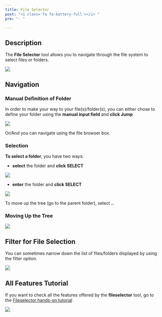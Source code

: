 ```yaml
---
title: File Selector 
post: "<i class='fa fa-battery-full'></i> "
pre: "- "

---
```


## Description

The **File Selector** tool allows you to navigate through the file system to select files or folders.

<img src='/tutorial/notebooks/file_selector/images/file_selector.png' />

## Navigation

### Manual Definition of Folder

In order to make your way to your file(s)/folder(s), you can either chose to define your folder using the
 **manual input field** and **click Jump** 

<img src='/tutorial/notebooks/file_selector/images/jump_folder.gif' />
 
 Or/And you can navigate using the file browser box. 

### Selection

 **To select a folder**, you have two ways:

  - **select** the folder and **click SELECT**
<img src='/tutorial/notebooks/file_selector/images/selection_folder_2.gif' />

  - **enter** the folder and **click SELECT**
<img src='/tutorial/notebooks/file_selector/images/selection_folder_1.gif' />

To move up the tree (go to the parent folder), select **..**

### Moving Up the Tree

  <img src='/tutorial/notebooks/file_selector/images/move_up_the_tree.gif' />
 
## Filter for File Selection

You can sometimes narrow down the list of files/folders displayed by using the filter option.

<img src='/tutorial/notebooks/file_selector/images/filter.gif' />

## All Features Tutorial

If you want to check all the features offered by the **fileselector** tool, go to the
[Fileselector hands-on tutorial](https://mybinder.org/v2/gh/scikit-beam/ipywe/master)

<img src='/tutorial/notebooks/file_selector/images/fileselector_binder_tutorial.gif' />